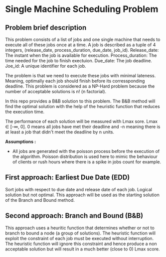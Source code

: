 # Single Machine Scheduling Problem

## Problem brief description
This problem consists of a list of jobs and one single machine that needs to execute all of these jobs once at a time. A job is described as a tuple of 4 integers, (release_date, process_duration, due_date, job_id).
Release_date: The instant when the job is available for execution.
Process_duration: The time needed for the job to finish exectuion.
Due_date: The job deadline.
Joe_id: A unique identifier for each job.

The problem is that we need to execute these jobs with minimal lateness. Meaning, optimally each job should finish before its corressponding deadline.
This problem is considered as a NP-Hard problem because the number of acceptable solutions is n! (n factorial).

In this repo provides a B&B solution to this problem. The B&B method will find the optimal solution with the help of the heuristic function that reduces the execution time.

The performance of each solution will be measured with Lmax sore. Lmax ∈ [-∞, 0]. 0 means all jobs have met their deadline and -n meaning there is at least a job that didn't meet the deadline by n units.

**Assumptions :**
- All jobs are generated with the poisson process before the execution of the algorithm. Poisson distribution is used here to mimic the behaviour of clients or rush hours where there is a spike in jobs count for example.

## First approach: Earliest Due Date (EDD)
Sort jobs with respect to due date and release date of each job. Logical solution but not optimal.
This approach will be used as the starting solution of the Branch and Bound method.

## Second approach: Branch and Bound (B&B)
This approach uses a heuritic function that determines whether or not to branch to bound a node (a group of solutions).
The heuristic function will exploit the constraint of each job must be executed without interruption. The heuristic function will ignore this constraint and hence produce a non acceptable solution but will result in a much better (close to 0) Lmax score.